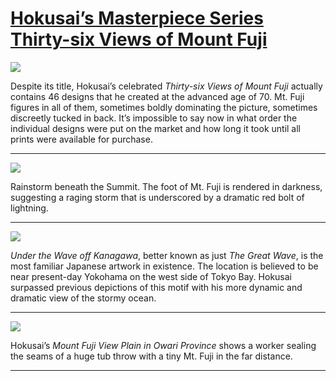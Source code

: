 # [Hokusai’s Masterpiece Series Thirty-six Views of Mount Fuji](http://artsmia.github.io/griot/#/stories/617)

![](http://cdn.dx.artsmia.org/thumbs/tn_mia_36592a.jpg)

Despite its title, Hokusai’s celebrated *Thirty-six Views of Mount Fuji* actually contains 46 designs that he created at the advanced age of 70. Mt. Fuji figures in all of them, sometimes boldly dominating the picture, sometimes discreetly tucked in back. It’s impossible to say now in what order the individual designs were put on the market and how long it took until all prints were available for purchase.

---

![](http://cdn.dx.artsmia.org/thumbs/tn_mia_46412a.jpg)

Rainstorm beneath the Summit. The foot of Mt. Fuji is rendered in darkness, suggesting a raging storm that is underscored by a dramatic red bolt of lightning.

---

![](http://cdn.dx.artsmia.org/thumbs/tn_mia_70730a.jpg)

*Under the Wave off Kanagawa*, better known as just *The Great Wave*, is the most familiar Japanese artwork in existence. The location is believed to be near present-day Yokohama on the west side of Tokyo Bay. Hokusai surpassed previous depictions of this motif with his more dynamic and dramatic view of the stormy ocean.

---

![](http://cdn.dx.artsmia.org/thumbs/tn_20021017_mia341_2210.jpg)

Hokusai’s *Mount Fuji View Plain in Owari Province* shows a worker sealing the seams of a huge tub throw with a tiny Mt. Fuji in the far distance.

---
